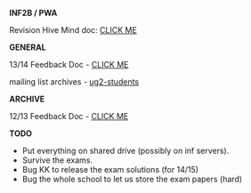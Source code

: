 ---
---

**INF2B / PWA**

Revision Hive Mind doc: [CLICK ME](https://drive.google.com/folderview?id=0BzxEStTA9O-SamF2YWFWRFJCNGc&usp=sharing)

**GENERAL**

13/14 Feedback Doc - [CLICK ME](https://docs.google.com/document/d/1C3BTdBvHOt7EOjy0tH07WnPNG9D13ZwpRWwfAYii02A/edit)

mailing list archives - [ug2-students](https://lists.inf.ed.ac.uk/mailman/private/ug2-students/)

**ARCHIVE**

12/13 Feedback Doc - [CLICK ME](https://docs.google.com/document/d/1aR5SK_66OL8IshdMS-FLZXKwh-r2HYJlsM-F9ZppXJE/edit#heading=h.wu8a184vmow1)

**TODO**

*   Put everything on shared drive (possibly on inf servers).
*   Survive the exams.
*   Bug KK to release the exam solutions (for 14/15)
*   Bug the whole school to let us store the exam papers (hard)